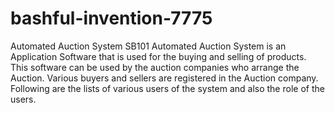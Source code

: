 # bashful-invention-7775
Automated Auction System SB101
Automated Auction System is an Application Software that is used for the buying and selling of products. This software can be used by the 
auction companies who arrange the Auction. Various buyers and sellers are registered in the Auction company. Following are the lists of 
various users of the system and also the role of the users.

